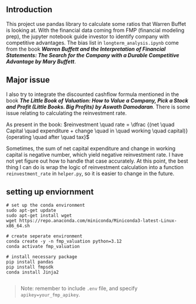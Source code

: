 ## Introduction

This project use pandas library to calculate some ratios that Warren Buffet is looking at. With the financial data coming from FMP (financial modeling prep), the jupyter notebook guide investor to identify company with competitive advantages. The bias list in `longterm_analysis.ipynb` come from the book <b><i>Warren Buffett and the Interpretation of Financial Statements: The Search for the Company with a Durable Competitive Advantage
by Mary Buffett</i></b>.

## Major issue

I also try to integrate the discounted cashflow formula mentioned in the book <b><i>The Little Book of Valuation: How to Value a Company, Pick a Stock and Profit (Little Books. Big Profits)
by Aswath Damodaran</i></b>. There is some issue relating to calculating the reinvestment rate.

As present in the book:
$reinvestment \quad rate = \dfrac {(net \quad Capital \quad expenditure + change \quad in \quad working \quad capital)} {operating \quad after \quad tax}$

Sometimes, the sum of net capital expenditure and change in working capital is negative number, which yield negative reinvestment rate. I have not yet figure out how to handle that case accurately. At this point, the best thing I can do is wrap the logic of reinvestment calculation into a function `reinvestment_rate` in `helper.py`, so it is easier to change in the future.

## setting up enviornment

```shell
# set up the conda environment
sudo apt-get update
sudo apt-get install wget
wget https://repo.anaconda.com/miniconda/Miniconda3-latest-Linux-x86_64.sh

# create seperate environment
conda create -y -n fmp_valuation python=3.12
conda activate fmp_valuation

# install necessary package
pip install pandas
pip install fmpsdk
conda install Jinja2


```

> Note: remember to include `.env` file, and specify `apikey=your_fmp_apikey`.

